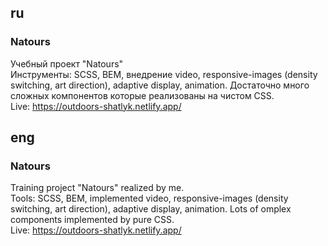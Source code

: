 ## ru
### Natours
Учебный проект "Natours" </br>
Инструменты: SCSS, BEM, внедрение video, responsive-images (density switching, art direction), adaptive display, animation. Достаточно много сложных компонентов которые реализованы на чистом CSS. </br>
Live: https://outdoors-shatlyk.netlify.app/

## eng
### Natours
Training project "Natours" realized by me. </br>
Tools: SCSS, BEM, implemented video, responsive-images (density switching, art direction), adaptive display, animation. Lots of omplex components implemented by pure CSS.  </br>
Live: https://outdoors-shatlyk.netlify.app/
